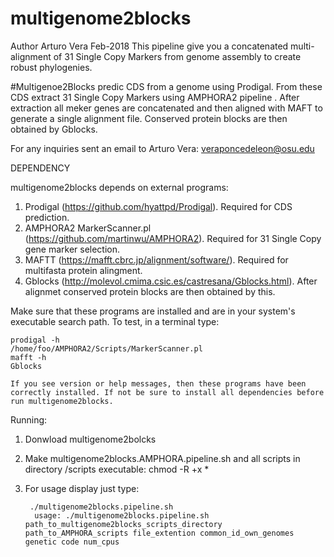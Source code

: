 # multigenome2blocks
Author Arturo Vera
Feb-2018
This pipeline give you a concatenated multi-alignment of 31 Single Copy Markers from genome assembly to create robust phylogenies.

#Multigenoe2Blocks predic CDS from a genome using Prodigal. From these CDS extract 31 Single Copy Markers using AMPHORA2 pipeline . After extraction all meker genes are concatenated and then aligned with MAFT to generate a single alignment file. Conserved protein blocks are then obtained by Gblocks.


For any inquiries sent an email to Arturo Vera: veraponcedeleon@osu.edu


DEPENDENCY

multigenome2blocks depends on external programs:

1. Prodigal (https://github.com/hyattpd/Prodigal). Required for CDS prediction.
2. AMPHORA2 MarkerScanner.pl (https://github.com/martinwu/AMPHORA2). Required for 31 Single Copy gene marker selection.
3. MAFTT (https://mafft.cbrc.jp/alignment/software/). Required for multifasta protein alingment.
4. Gblocks (http://molevol.cmima.csic.es/castresana/Gblocks.html). After alignmet conserved protein blocks are then obtained by this.

Make sure that these programs are installed and are in your system's executable search path. To test, in a terminal type:
  
    prodigal -h
    /home/foo/AMPHORA2/Scripts/MarkerScanner.pl
    mafft -h
    Gblocks
    
    If you see version or help messages, then these programs have been correctly installed. If not be sure to install all dependencies before run multigenome2blocks.

Running:

1. Donwload multigenome2bolcks
2. Make multigenome2blocks.AMPHORA.pipeline.sh and all scripts in directory /scripts executable: chmod -R +x *
3. For usage display just type:

        ./multigenome2blocks.pipeline.sh
         usage: ./multigenome2blocks.pipeline.sh path_to_multigenome2blocks_scripts_directory path_to_AMPHORA_scripts file_extention common_id_own_genomes genetic code num_cpus


    
    
    
    
    
